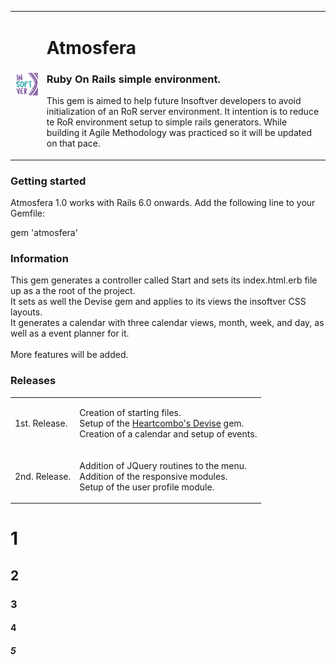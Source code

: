  <table style="width:100%">
  <tr>
    <td><img src="lib/images/readme/logo.png" alt="Insoftver"></td>
    <td>
    	<h1>Atmosfera</h1>
    	<h3>Ruby On Rails simple environment.</h3>
    	<p>
    		This gem is aimed to help future Insoftver developers to avoid initialization of an RoR server environment. It intention is to reduce te RoR environment setup to simple rails generators. While building it Agile Methodology was practiced so it will be updated on that pace.
    	</p>
    </td>
  </tr>
</table> 

<h3>Getting started</h3>
<p>Atmosfera 1.0 works with Rails 6.0 onwards. Add the following line to your Gemfile:</p>

gem 'atmosfera'

<h3>Information</h3>
<p>
	This gem generates a controller called Start and sets its index.html.erb file up as a the root of the project.<br>
	It sets as well the Devise gem and applies to its views the insoftver CSS layouts.<br>
	It generates a calendar with three calendar views, month, week, and day, as well as a event planner for it.<br><br>
	More features will be added.
</p>

<h3>Releases</h3>
<table style="width:100%">
	<tr>
    	<td>1st. Release.</td>
    	<td>
    		<p>
    		Creation of starting files.<br>
    		Setup of the <a href="https://github.com/heartcombo/devise">Heartcombo's Devise</a> gem.<br>
    		Creation of a calendar and setup of events.<br>
	    	</p>
    	</td>
  	</tr>
	<tr>
    	<td>2nd. Release.</td>
    	<td>
    		<p>
    		Addition of JQuery routines to the menu.<br>
    		Addition of the responsive modules.<br>
    		Setup of the user profile module.<br>
    		</p>
    	</td>
  	</tr>  
</table> 







<h1>1</h1>
<h2>2</h2>
<h3>3</h3>
<h4>4</h4>
<h5>5</h5>
